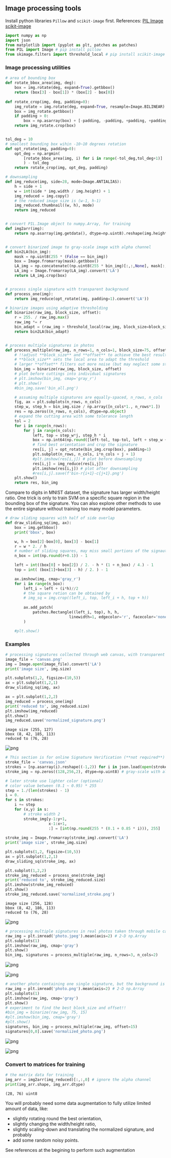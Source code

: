 
## Image processing tools
Install python libraries `Pillow` and `scikit-image` first.
References:
[PIL Image](https://pillow.readthedocs.io/en/3.1.x/reference/Image.html)
[scikit-image](http://scikit-image.org/docs/stable/)


```python
import numpy as np
import json
from matplotlib import (pyplot as plt, patches as patches)
from PIL import Image # pip install pillow
from skimage.filters import threshold_local # pip install scikit-image
```

### Image processing utilities


```python
# area of bounding box
def rotate_bbox_area(img, deg):
    box = img.rotate(deg, expand=True).getbbox()
    return (box[3] - box[1]) * (box[2] - box[0])
    
def rotate_crop(img, deg, padding=0):
    img_rotate = img.rotate(deg, expand=True, resample=Image.BILINEAR)
    box = img_rotate.getbbox()
    if padding > 0:
        box = np.asarray(box) + [-padding, -padding, +padding, +padding]
    return img_rotate.crop(box)


tol_deg = 10
# smallest bounding box wihin -10~10 degrees rotation
def opt_rotate(img, padding=0):
    opt_deg = np.argmin(
        [rotate_bbox_area(img, i) for i in range(-tol_deg,tol_deg+1)]
        ) - tol_deg
    return rotate_crop(img, opt_deg, padding)

# downsampling
def img_reduce(img, side=28, mode=Image.ANTIALIAS):
    h = side + 1 
    w = int(side * img.width / img.height) + 1
    img_reduced = img.copy()
    # the reduced image size is (w-1, h-1)
    img_reduced.thumbnail((w, h), mode)
    return img_reduced


# convert PIL.Image object to numpy.Array, for training
def img2arr(img):
    return np.asarray(img.getdata(), dtype=np.uint8).reshape(img.height, img.width, -1)


# convert binarized image to gray-scale image with alpha channel
def bin2LA(bin_img):
    mask = np.uint8(255 * (False == bin_img))
    box = Image.fromarray(mask).getbbox()
    LA_img = np.concatenate((np.uint8(255 * bin_img)[:,:,None], mask[:,:,None]), axis=2)
    LA_img = Image.fromarray(LA_img).convert('LA')
    return LA_img.crop(box)


# process single signature with transparent background
def process_one(img):
    return img_reduce(opt_rotate(img, padding=1).convert('LA'))

# binarize images using adaptive thresholding
def binarize(raw_img, block_size, offset):
    r = 255. / raw_img.max()
    raw_img *= r
    bin_adapt = (raw_img > threshold_local(raw_img, block_size=block_size, offset=offset))
    return bin2LA(bin_adapt)


# process multiple signatures in photos
def process_multiple(raw_img, n_rows=1, n_cols=1, block_size=75, offset=70):
    # !!adjust **block_size** and **offset** to achieve the best result!!
    # **block_size** sets the local area to adapt the threshold
    # larger **offset** filters out more noise (but may neglect some strokes)
    bin_img = binarize(raw_img, block_size, offset)
    # plot before cuttings into individual signatures
    # plt.imshow(bin_img, cmap='gray_r')
    # plt.show()
    #bin_img.save('bin_all.png')

    # assuming multiple signatures are equally-spaced, n_rows, n_cols
    fig, ax = plt.subplots(n_rows, n_cols)
    step_w, step_h = bin_img.size / np.array([n_cols*1., n_rows*1.])
    res = np.zeros((n_rows, n_cols), dtype=np.object)
    # expand the cutting area with some tolerance length
    tol = 2
    for i in range(n_rows):
        for j in range(n_cols):
            left, top = step_w*j, step_h * i
            box = np.int64(np.round([left-tol, top-tol, left + step_w + tol, top + step_h + tol]))
            # find best orientation and crop the signature
            res[i, j] = opt_rotate(bin_img.crop(box), padding=1)
            plt.subplot(n_rows, n_cols, i*n_cols + j + 1)
            #plt.imshow(res[i,j]) # plot before downsampling
            res[i,j] = img_reduce(res[i,j])
            plt.imshow(res[i,j]) # plot after downsampling
            #res[i,j].save(f'bin-r{i+1}-c{j+1}.png')
    plt.show()
    return res, bin_img


```

Compare to digits in MNIST dataset, the signature has larger width/height ratio. One trick is only to train SVM on a specific square region in the bounding box of the signature. You can also explore other methods to use the entire signature without training too many model parameters.


```python
# draw sliding squares with half of side overlap
def draw_sliding_sq(img, ax):
    box = img.getbbox()
    print('bbox', box)

    w, h = box[2]-box[0], box[3] - box[1]
    r = w * 2. / h
    # number of sliding squares, may miss small portions of the signautre on the two ends
    n_box = int(np.round(r+0.1)) - 1

    left = int((box[0] + box[2]) / 2. - h * (1 + n_box) / 4.) - 1
    top = int( (box[1]+box[3] - h) / 2. ) - 1

    ax.imshow(img, cmap='gray_r')
    for i in range(n_box):
        left_i = left + (i*h)//2
        # the square retion can be obtained by
        # img_sq = img.crop((left_i, top, left_i + h, top + h))
        
        ax.add_patch(
            patches.Rectangle((left_i, top), h, h,
                            linewidth=1, edgecolor='r', facecolor='none')
        )

    #plt.show()
```

### Examples


```python
# processing signatures collected through web canvas, with transparent background
image_file = 'canvas.png'
img = Image.open(image_file).convert('LA')
print('image size', img.size)

plt.subplots(1,2, figsize=(10,5))
ax = plt.subplot(1,2,1)
draw_sliding_sq(img, ax)

ax = plt.subplot(1,2,2)
img_reduced = process_one(img)
print('reduced to', img_reduced.size)
plt.imshow(img_reduced)
plt.show()
img_reduced.save('normalized_signature.png')
```

    image size (255, 127)
    bbox (8, 42, 185, 113)
    reduced to (76, 28)



![png](output_7_1.png)



```python
# This section is for online Signature Verification (**not required**)
stroke_file = 'canvas.json'
strokes = [np.asarray(i).reshape((-1,2)) for i in json.load(open(stroke_file,'r'))]
stroke_img = np.zeros((128,256,2), dtype=np.uint8) # gray-scale with alpha channel

# later stroke use lighter color (optional)
# color value between (0.1 ~ 0.95) * 255
step = 1./(len(strokes) - 1)
i = 0.
for s in strokes:
    i += step
    for (x,y) in s:
        # stroke width 2
        stroke_img[y-1:y+1, 
                   x-1:x+1, 
                   :] = [int(np.round(255 * (0.1 + 0.85 * i))), 255]
    
stroke_img = Image.fromarray(stroke_img).convert('LA')
print('image size', stroke_img.size)

plt.subplots(1,2, figsize=(10,5))
ax = plt.subplot(1,2,1)
draw_sliding_sq(stroke_img, ax)

plt.subplot(1,2,2)
stroke_img_reduced = process_one(stroke_img)
print('reduced to', stroke_img_reduced.size)
plt.imshow(stroke_img_reduced)
plt.show()
stroke_img_reduced.save('normalized_stroke.png')
```

    image size (256, 128)
    bbox (8, 42, 186, 113)
    reduced to (76, 28)



![png](output_8_1.png)



```python
# processing multiple signatures in real photos taken through mobile camera
raw_img = plt.imread('photo.jpeg').mean(axis=2) # 2-D np.Array
plt.subplots(1)
plt.imshow(raw_img, cmap='gray')
plt.show()
bin_img, signatures = process_multiple(raw_img, n_rows=3, n_cols=2)
```


![png](output_9_0.png)



![png](output_9_1.png)



```python
# another photo containing one single signature, but the background is not transparent
raw_img = plt.imread('photo.png').mean(axis=2) # 2-D np.Array
plt.subplots(1)
plt.imshow(raw_img, cmap='gray')
plt.show()
# experiment to find the best block_size and offset!!
#bin_img = binarize(raw_img, 75, 15)
#plt.imshow(bin_img, cmap='gray')
#plt.show()
signatures, bin_img = process_multiple(raw_img, offset=15)
signatures[0,0].save('normalized_photo.png')
```


![png](output_10_0.png)



![png](output_10_1.png)


### Convert to matrices for training


```python
# the matrix data for training
img_arr = img2arr(img_reduced)[:,:,0] # ignore the alpha channel
print(img_arr.shape, img_arr.dtype)
```

    (28, 76) uint8


You will probably need some data augmentation to fully utilize limited amount of data, like:
- slightly rotating round the best orientation, 
- slightly changing the width/height ratio, 
- slightly scaling-down and translating the normalized signature, and probably 
- add some random noisy points. 

See references at the begining to perform such augmentation
